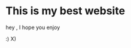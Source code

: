 <html>
<title>This is my website </title>
<h1>This is my best website </h1>
<p>hey , I hope you enjoy </p>
<p> :) X) </p>
</html>

